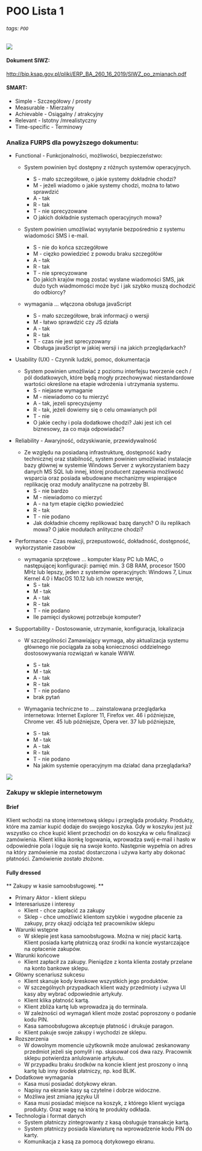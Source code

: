 # POO Lista 1
###### tags: `POO`

![](https://i.imgur.com/KsWsWkV.png)


#### Dokument SIWZ: 
http://bip.ksap.gov.pl/pliki/ERP_BA_260_16_2019/SIWZ_po_zmianach.pdf


#### SMART:
* Simple - Szczegółowy / prosty
* Measurable - Mierzalny 
* Achievable - Osiągalny / atrakcyjny
* Relevant - Istotny /mrealistyczny
* Time-specific - Terminowy

### Analiza FURPS dla powyższego dokumentu:

* Functional - Funkcjonalności, możliwości, bezpieczeństwo:
    * System powinien być dostępny z różnych systemów operacyjnych.
        * S - mało szczegółowe, o jakie systemy dokładnie chodzi?
        * M - jeżeli wiadomo o jakie systemy chodzi, można to łatwo sprawdzić
        * A - tak
        * R - tak
        * T - nie sprecyzowane
        * O jakich dokładnie systemach operacyjnych mowa?
    * System powinien umożliwiać wysyłanie bezpośrednio z systemu wiadomości SMS i e-mail.
        * S - nie do końca szczegółowe
        * M - cięzko powiedzieć z powodu braku szczegółów
        * A - tak
        * R - tak
        * T - nie sprecyzowane
        * Do jakich krajów mogą zostać wysłane wiadomości SMS, jak dużo tych wiadmomości może być i jak szybko muszą dochodzić do odbiorcy?

    * wymagania ... włączona obsługa javaScript
        * S - mało szczegółowe, brak informacji o wersji
        * M - łatwo sprawdzić czy JS działa
        * A - tak
        * R - tak
        * T - czas nie jest sprecyzowany
        * Obsługa javaScript w jakiej wersji i na jakich przeglądarkach?
* Usability (UX) - Czynnik ludzki, pomoc, dokumentacja
    * System powinien umożliwiać z poziomu interfejsu tworzenie cech / pól dodatkowych, które będą mogły przechowywać niestandardowe wartości określone na etapie wdrożenia i utrzymania systemu.
        * S - niejasne wymaganie
        * M - niewiadomo co tu mierzyć
        * A - tak, jezeli sprecyzujemy
        * R - tak, jeżeli dowiemy się o celu omawianych pól
        * T - nie
        * O jakie cechy i pola dodatkowe chodzi? Jaki jest ich cel biznesowy, za co maja odpowiadać?
* Reliability - Awaryjność, odzyskiwanie, przewidywalność
     * Ze względu na posiadaną infrastrukturę, dostępność kadry technicznej oraz stabilność, system powinien umożliwiać instalacje bazy głównej w systemie Windows Server z wykorzystaniem bazy danych MS SQL lub innej, której producent zapewnia możliwość wsparcia oraz posiada wbudowane mechanizmy wspierające replikację oraz moduły analityczne na potrzeby BI.
        * S - nie bardzo
        * M - niewiadomo co mierzyć
        * A - na tym etapie ciężko powiedzieć
        * R - tak
        * T - nie podano
        * Jak dokładnie chcemy replikować bazę danych? O ilu replikach mowa? O jakie modułach anlityczne chodzi?
* Performance - Czas reakcji, przepustowość, dokładność, dostępność, wykorzystanie zasobów
    * wymagania sprzętowe ... komputer klasy PC lub MAC, o następującej konfiguracji: pamięć min. 3 GB RAM, procesor 1500 MHz lub lepszy, jeden z systemów operacyjnych: Windows 7, Linux Kernel 4.0 i MacOS 10.12 lub ich nowsze wersje,
        * S - tak
        * M - tak
        * A - tak
        * R - tak
        * T - nie podano
        * Ile pamięci dyskowej potrzebuje komputer?
    
* Supportability - Dostosowanie, utrzymanie, konfiguracja, lokalizacja
    * W szczególności Zamawiający wymaga, aby aktualizacja systemu głównego nie pociągała za sobą konieczności oddzielnego dostosowywania rozwiązań w kanale WWW.
        * S - tak
        * M - tak
        * A - tak
        * R - tak
        * T - nie podano
        * brak pytań

    * Wymagania techniczne to ... zainstalowana przeglądarka internetowa: Internet Explorer 11, Firefox ver. 46 i późniejsze, Chrome ver. 45 lub późniejsze, Opera ver. 37 lub późniejsze,
        * S - tak
        * M - tak
        * A - tak
        * R - tak
        * T - nie podano
        * Na jakim systemie operacyjnym ma działać dana przeglądarka?


![](https://i.imgur.com/PQiB9wt.png)

### Zakupy w sklepie internetowym

#### Brief
Klient wchodzi na stonę internetową sklepu i przegląda produkty. Produkty, które ma zamiar kupić dodaje do swojego koszyka. Gdy w koszyku jest już wszystko co chce kupić klient przechodzi on do koszyka w celu finalizacji zamówienia. Klient klika ikonkę logowania, wprowadza swój e-mail i hasło w odpowiednie pola i loguje się na swoje konto.
Następnie wypełnia on adres na który zamówienie ma zostać dostarczona i używa karty aby dokonać płatności. Zamówienie zostało złożone.


#### Fully dressed

** Zakupy w kasie samoobsługowej. **

* Primary Aktor - klient sklepu
* Interesariusze i interesy
    * Klient - chce zapłacić za zakupy
    * Sklep - chce umożliwić klientom szybkie i wygodne płacenie za zakupy, przy okazji odciąża też pracowników sklepu
* Warunki wstępne
    * W sklepie jest kasa samoobsługowa. Można w niej płacić kartą. Klient posiada kartę płatniczą oraz środki na koncie wystarczające na opłacenie zakupów.
* Warunki końcowe
    * Klient zapłacił za zakupy. Pieniądze z konta klienta zostały przelane na konto bankowe sklepu.
* Główny scenariusz sukcesu
    * Klient skanuje kody kreskowe wszystkich jego produktów.
    * W szczególnych przypadkach klient waży przedmioty i używa UI kasy aby wybrać odpowiednie artykuły.
    * Klient klika płatność kartą.
    * Klient zbliża kartę lub wprowadza ją do terminala.
    * W zależności od wymagań klient może zostać poproszony o podanie kodu PIN.
    * Kasa samoobsługowa akceptuje płatność i drukuje paragon.
    * Klient pakuje swoje zakupy i wychodzi ze sklepu.
* Rozszerzenia
    * W dowolnym momencie użytkownik może anulować zeskanowany przedmiot jeżeli się pomylił i np. skasował coś dwa razy. Pracownik sklepu potwierdza anlulowanie artykułu.
    * W przypadku braku środków na koncie klient jest proszony o inną kartę lub inny środek płatniczy, np. kod BLIK.
* Dodatkowe wymagania
    * Kasa musi posiadać dotykowy ekran.
    * Napisy na ekranie kasy są czytelne i dobrze widoczne.
    * Możliwa jest zmiana języku UI
    * Kasa musi posiadać miejsce na koszyk, z którego klient wyciąga produkty. Oraz wagę na którą te produkty odkłada.
* Technologia i format danych
    * System płatniczy zintegrowanty z kasą obsługuje transakcje kartą.
    * System płatniczy posiada klawiaturę na wprowadzenie kodu PIN do karty.
    * Komunikacja z kasą za pomocą dotykowego ekranu.

